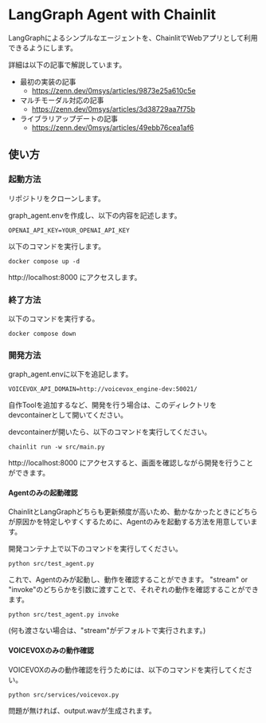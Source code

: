 # LangGraph Agent with Chainlit

LangGraphによるシンプルなエージェントを、ChainlitでWebアプリとして利用できるようにします。

詳細は以下の記事で解説しています。

- 最初の実装の記事
  - https://zenn.dev/0msys/articles/9873e25a610c5e
- マルチモーダル対応の記事
  - https://zenn.dev/0msys/articles/3d38729aa7f75b
- ライブラリアップデートの記事
  - https://zenn.dev/0msys/articles/49ebb76cea1af6

## 使い方

### 起動方法

リポジトリをクローンします。

graph_agent.envを作成し、以下の内容を記述します。

```
OPENAI_API_KEY=YOUR_OPENAI_API_KEY
```

以下のコマンドを実行します。

```
docker compose up -d
```

http://localhost:8000 にアクセスします。


### 終了方法

以下のコマンドを実行する。

```
docker compose down
```

### 開発方法

graph_agent.envに以下を追記します。

```
VOICEVOX_API_DOMAIN=http://voicevox_engine-dev:50021/
```

自作Toolを追加するなど、開発を行う場合は、このディレクトリをdevcontainerとして開いてください。

devcontainerが開いたら、以下のコマンドを実行してください。

```
chainlit run -w src/main.py
```

http://localhost:8000 にアクセスすると、画面を確認しながら開発を行うことができます。


#### Agentのみの起動確認

ChainlitとLangGraphどちらも更新頻度が高いため、動かなかったときにどちらが原因かを特定しやすくするために、Agentのみを起動する方法を用意しています。

開発コンテナ上で以下のコマンドを実行してください。

```
python src/test_agent.py
```

これで、Agentのみが起動し、動作を確認することができます。
"stream" or "invoke"のどちらかを引数に渡すことで、それぞれの動作を確認することができます。

```
python src/test_agent.py invoke
```
(何も渡さない場合は、"stream"がデフォルトで実行されます。)


#### VOICEVOXのみの動作確認

VOICEVOXのみの動作確認を行うためには、以下のコマンドを実行してください。

```
python src/services/voicevox.py
```

問題が無ければ、output.wavが生成されます。
